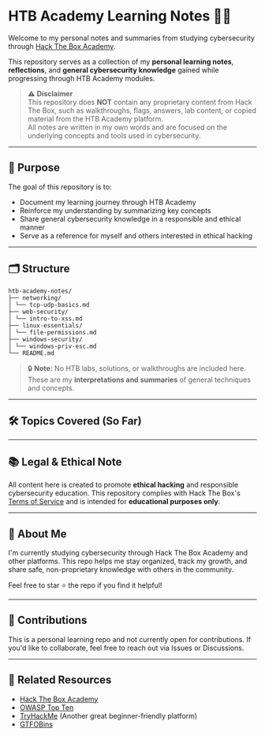 # HTB Academy Learning Notes 🧠🔐

Welcome to my personal notes and summaries from studying cybersecurity through [Hack The Box Academy](https://academy.hackthebox.com/).

This repository serves as a collection of my **personal learning notes**, **reflections**, and **general cybersecurity knowledge** gained while progressing through HTB Academy modules.

> ⚠️ **Disclaimer**  
> This repository does **NOT** contain any proprietary content from Hack The Box, such as walkthroughs, flags, answers, lab content, or copied material from the HTB Academy platform.  
> All notes are written in my own words and are focused on the underlying concepts and tools used in cybersecurity.

---

## 🧭 Purpose

The goal of this repository is to:

- Document my learning journey through HTB Academy
- Reinforce my understanding by summarizing key concepts
- Share general cybersecurity knowledge in a responsible and ethical manner
- Serve as a reference for myself and others interested in ethical hacking

---

## 🗂️ Structure

```
htb-academy-notes/
├── networking/
│ └── tcp-udp-basics.md
├── web-security/
│ └── intro-to-xss.md
├── linux-essentials/
│ └── file-permissions.md
├── windows-security/
│ └── windows-priv-esc.md
└── README.md
```


> 🔒 **Note:** No HTB labs, solutions, or walkthroughs are included here. These are my **interpretations and summaries** of general techniques and concepts.

---

## 🛠️ Topics Covered (So Far)

---

## 📚 Legal & Ethical Note

All content here is created to promote **ethical hacking** and responsible cybersecurity education. This repository complies with Hack The Box's [Terms of Service](https://www.hackthebox.com/legal/terms) and is intended for **educational purposes only**.

---

## 📌 About Me

I'm currently studying cybersecurity through Hack The Box Academy and other platforms. This repo helps me stay organized, track my growth, and share safe, non-proprietary knowledge with others in the community.

Feel free to star ⭐ the repo if you find it helpful!

---

## 🤝 Contributions

This is a personal learning repo and not currently open for contributions. If you'd like to collaborate, feel free to reach out via Issues or Discussions.

---

## 🔗 Related Resources

- [Hack The Box Academy](https://academy.hackthebox.com/)
- [OWASP Top Ten](https://owasp.org/www-project-top-ten/)
- [TryHackMe](https://tryhackme.com/) (Another great beginner-friendly platform)
- [GTFOBins](https://gtfobins.github.io/)

